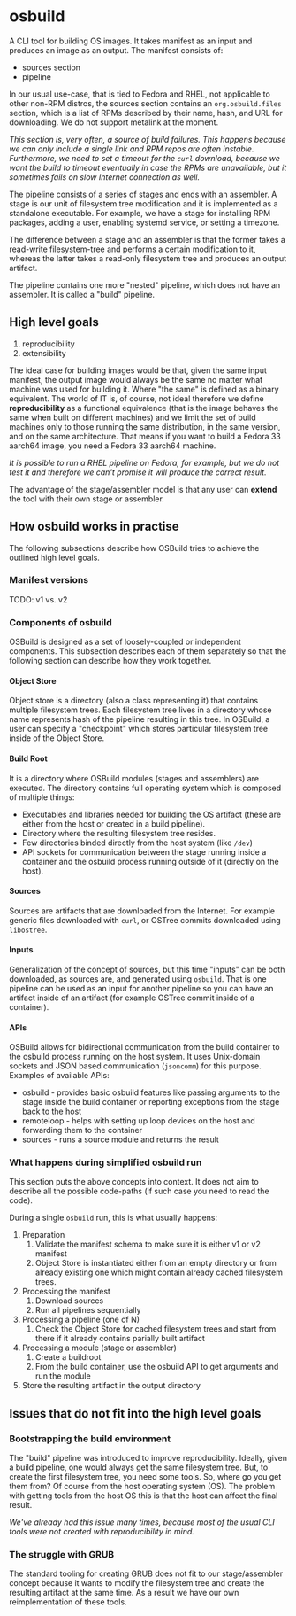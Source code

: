 # osbuild

A CLI tool for building OS images. It takes manifest as an input and produces an image as an output. The manifest consists of:

- sources section
- pipeline

In our usual use-case, that is tied to Fedora and RHEL, not applicable to other non-RPM distros, the sources section contains an `org.osbuild.files` section, which is a list of RPMs described by their name, hash, and URL for downloading. We do not support metalink at the moment.

*This section is, very often, a source of build failures. This happens because we can only include a single link and RPM repos are often instable. Furthermore, we need to set a timeout for the `curl` download, because we want the build to timeout eventually in case the RPMs are unavailable, but it sometimes fails on slow Internet connection as well.*

The pipeline consists of a series of stages and ends with an assembler. A stage is our unit of filesystem tree modification and it is implemented as a standalone executable. For example, we have a stage for installing RPM packages, adding a user, enabling systemd service, or setting a timezone.

The difference between a stage and an assembler is that the former takes a read-write filesystem-tree and performs a certain modification to it, whereas the latter takes a read-only filesystem tree and produces an output artifact.

The pipeline contains one more "nested" pipeline, which does not have an assembler. It is called a "build" pipeline.

## High level goals

1. reproducibility
2. extensibility

The ideal case for building images would be that, given the same input manifest, the output image would always be the same no matter what machine was used for building it. Where "the same" is defined as a binary equivalent. The world of IT is, of course, not ideal therefore we define **reproducibility** as a functional equivalence (that is the image behaves the same when built on different machines) and we limit the set of build machines only to those running the same distribution, in the same version, and on the same architecture. That means if you want to build a Fedora 33 aarch64 image, you need a Fedora 33 aarch64 machine.

*It is possible to run a RHEL pipeline on Fedora, for example, but we do not test it and therefore we can't promise it will produce the correct result.*

The advantage of the stage/assembler model is that any user can **extend** the tool with their own stage or assembler.

## How osbuild works in practise

The following subsections describe how OSBuild tries to achieve the outlined high level goals.

### Manifest versions

TODO: v1 vs. v2

### Components of osbuild

OSBuild is designed as a set of loosely-coupled or independent components. This subsection describes each of them separately so that the following section can describe how they work together.

#### Object Store

Object store is a directory (also a class representing it) that contains multiple filesystem trees. Each filesystem tree lives in a directory whose name represents hash of the pipeline resulting in this tree. In OSBuild, a user can specify a "checkpoint" which stores particular filesystem tree inside of the Object Store.

#### Build Root

It is a directory where OSBuild modules (stages and assemblers) are executed. The directory contains full operating system which is composed of multiple things:
 * Executables and libraries needed for building the OS artifact (these are either from the host or created in a build pipeline).
 * Directory where the resulting filesystem tree resides.
 * Few directories binded directly from the host system (like `/dev`)
 * API sockets for communication between the stage running inside a container and the osbuild process running outside of it (directly on the host).

#### Sources

Sources are artifacts that are downloaded from the Internet. For example generic files downloaded with `curl`, or OSTree commits downloaded using `libostree`.

#### Inputs

Generalization of the concept of sources, but this time "inputs" can be both downloaded, as sources are, and generated using `osbuild`. That is one pipeline can be used as an input for another pipeline so you can have an artifact inside of an artifact (for example OSTree commit inside of a container).

#### APIs

OSBuild allows for bidirectional communication from the build container to the osbuild process running on the host system. It uses Unix-domain sockets and JSON based communication (`jsoncomm`) for this purpose. Examples of available APIs:
 * osbuild - provides basic osbuild features like passing arguments to the stage inside the build container or reporting exceptions from the stage back to the host
 * remoteloop - helps with setting up loop devices on the host and forwarding them to the container
 * sources - runs a source module and returns the result

### What happens during simplified osbuild run

This section puts the above concepts into context. It does not aim to describe all the possible code-paths (if such case you need to read the code).

During a single `osbuild` run, this is what usually happens:
 1. Preparation
    1. Validate the manifest schema to make sure it is either v1 or v2 manifest
    2. Object Store is instantiated either from an empty directory or from already existing one which might contain already cached filesystem trees.
 2. Processing the manifest
    1. Download sources
    2. Run all pipelines sequentially
 3. Processing a pipeline (one of N)
    1. Check the Object Store for cached filesystem trees and start from there if it already contains parially built artifact
 4. Processing a module (stage or assembler)
    1. Create a buildroot
    2. From the build container, use the osbuild API to get arguments and run the module
 5. Store the resulting artifact in the output directory

## Issues that do not fit into the high level goals

### Bootstrapping the build environment

The "build" pipeline was introduced to improve reproducibility. Ideally, given a build pipeline, one would always get the same filesystem tree. But, to create the first filesystem tree, you need some tools. So, where go you get them from? Of course from the host operating system (OS). The problem with getting tools from the host OS this is that the host can affect the final result.

*We've already had this issue many times, because most of the usual CLI tools were not created with reproducibility in mind.*

### The struggle with GRUB

The standard tooling for creating GRUB does not fit to our stage/assembler concept because it wants to modify the filesystem tree and create the resulting artifact at the same time. As a result we have our own reimplementation of these tools.
